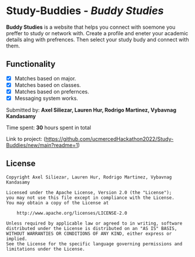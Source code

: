 # Study-Buddies  - *Buddy Studies*

**Buddy Studies** is a website that helps you connect with soemone you preffer to study or network with. Create a profile and eneter your academic details alng with prefrences.
Then select your study budy and connect with them.

## Functionality
* [x] Matches based on major.
* [x] Matches based on classes. 
* [x] Matches based on prefernces. 
* [x] Messaging system works.

Submitted by: **Axel Siliezar, Lauren Hur, Rodrigo Martinez, Vybavnag Kandasamy**

Time spent: **30** hours spent in total

Link to project: (https://github.com/ucmercedHackathon2022/Study-Buddies/new/main?readme=1)

## License 

    Copyright Axel Siliezar, Lauren Hur, Rodrigo Martinez, Vybavnag Kandasamy

    Licensed under the Apache License, Version 2.0 (the "License");
    you may not use this file except in compliance with the License.
    You may obtain a copy of the License at

        http://www.apache.org/licenses/LICENSE-2.0

    Unless required by applicable law or agreed to in writing, software
    distributed under the License is distributed on an "AS IS" BASIS,
    WITHOUT WARRANTIES OR CONDITIONS OF ANY KIND, either express or implied.
    See the License for the specific language governing permissions and
    limitations under the License.
